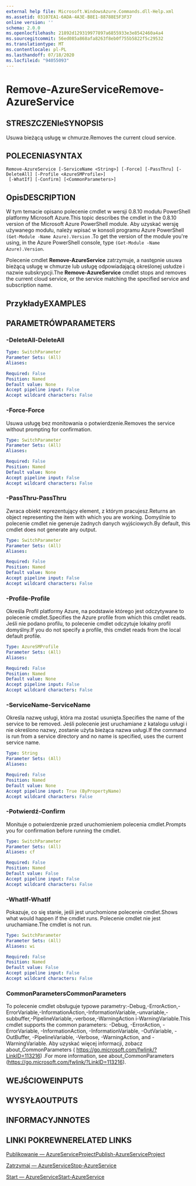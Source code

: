 ```yaml
---
external help file: Microsoft.WindowsAzure.Commands.dll-Help.xml
ms.assetid: 03107EA1-6ADA-4A3E-B8E1-88788E5F3F37
online version: ''
schema: 2.0.0
ms.openlocfilehash: 21892d129319977897a6855933e3e8542460a4a4
ms.sourcegitcommit: 56ed085a868afa8263f8eb0f755b5822f5c29532
ms.translationtype: MT
ms.contentlocale: pl-PL
ms.lasthandoff: 07/18/2020
ms.locfileid: "94055093"
---
```

# <span data-ttu-id="02a8a-101">Remove-AzureService</span><span class="sxs-lookup"><span data-stu-id="02a8a-101">Remove-AzureService</span></span>

## <span data-ttu-id="02a8a-102">STRESZCZENIe</span><span class="sxs-lookup"><span data-stu-id="02a8a-102">SYNOPSIS</span></span>
<span data-ttu-id="02a8a-103">Usuwa bieżącą usługę w chmurze.</span><span class="sxs-lookup"><span data-stu-id="02a8a-103">Removes the current cloud service.</span></span>

## <span data-ttu-id="02a8a-104">POLECENIA</span><span class="sxs-lookup"><span data-stu-id="02a8a-104">SYNTAX</span></span>

```
Remove-AzureService [-ServiceName <String>] [-Force] [-PassThru] [-DeleteAll] [-Profile <AzureSMProfile>]
 [-WhatIf] [-Confirm] [<CommonParameters>]
```

## <span data-ttu-id="02a8a-105">Opis</span><span class="sxs-lookup"><span data-stu-id="02a8a-105">DESCRIPTION</span></span>
<span data-ttu-id="02a8a-106">W tym temacie opisano polecenie cmdlet w wersji 0.8.10 modułu PowerShell platformy Microsoft Azure.</span><span class="sxs-lookup"><span data-stu-id="02a8a-106">This topic describes the cmdlet in the 0.8.10 version of the Microsoft Azure PowerShell module.</span></span>
<span data-ttu-id="02a8a-107">Aby uzyskać wersję używanego modułu, należy wpisać w konsoli programu Azure PowerShell `(Get-Module -Name Azure).Version` .</span><span class="sxs-lookup"><span data-stu-id="02a8a-107">To get the version of the module you're using, in the Azure PowerShell console, type `(Get-Module -Name Azure).Version`.</span></span>

<span data-ttu-id="02a8a-108">Polecenie cmdlet **Remove-AzureService** zatrzymuje, a następnie usuwa bieżącą usługę w chmurze lub usługę odpowiadającą określonej usłudze i nazwie subskrypcji.</span><span class="sxs-lookup"><span data-stu-id="02a8a-108">The **Remove-AzureService** cmdlet stops and removes the current cloud service, or the service matching the specified service and subscription name.</span></span>

## <span data-ttu-id="02a8a-109">Przykłady</span><span class="sxs-lookup"><span data-stu-id="02a8a-109">EXAMPLES</span></span>

## <span data-ttu-id="02a8a-110">PARAMETRÓW</span><span class="sxs-lookup"><span data-stu-id="02a8a-110">PARAMETERS</span></span>

### <span data-ttu-id="02a8a-111">-DeleteAll</span><span class="sxs-lookup"><span data-stu-id="02a8a-111">-DeleteAll</span></span>
```yaml
Type: SwitchParameter
Parameter Sets: (All)
Aliases: 

Required: False
Position: Named
Default value: None
Accept pipeline input: False
Accept wildcard characters: False
```

### <span data-ttu-id="02a8a-112">-Force</span><span class="sxs-lookup"><span data-stu-id="02a8a-112">-Force</span></span>
<span data-ttu-id="02a8a-113">Usuwa usługę bez monitowania o potwierdzenie.</span><span class="sxs-lookup"><span data-stu-id="02a8a-113">Removes the service without prompting for confirmation.</span></span>

```yaml
Type: SwitchParameter
Parameter Sets: (All)
Aliases: 

Required: False
Position: Named
Default value: None
Accept pipeline input: False
Accept wildcard characters: False
```

### <span data-ttu-id="02a8a-114">-PassThru</span><span class="sxs-lookup"><span data-stu-id="02a8a-114">-PassThru</span></span>
<span data-ttu-id="02a8a-115">Zwraca obiekt reprezentujący element, z którym pracujesz.</span><span class="sxs-lookup"><span data-stu-id="02a8a-115">Returns an object representing the item with which you are working.</span></span>
<span data-ttu-id="02a8a-116">Domyślnie to polecenie cmdlet nie generuje żadnych danych wyjściowych.</span><span class="sxs-lookup"><span data-stu-id="02a8a-116">By default, this cmdlet does not generate any output.</span></span>

```yaml
Type: SwitchParameter
Parameter Sets: (All)
Aliases: 

Required: False
Position: Named
Default value: None
Accept pipeline input: False
Accept wildcard characters: False
```

### <span data-ttu-id="02a8a-117">-Profile</span><span class="sxs-lookup"><span data-stu-id="02a8a-117">-Profile</span></span>
<span data-ttu-id="02a8a-118">Określa Profil platformy Azure, na podstawie którego jest odczytywane to polecenie cmdlet.</span><span class="sxs-lookup"><span data-stu-id="02a8a-118">Specifies the Azure profile from which this cmdlet reads.</span></span>
<span data-ttu-id="02a8a-119">Jeśli nie podano profilu, to polecenie cmdlet odczytuje lokalny profil domyślny.</span><span class="sxs-lookup"><span data-stu-id="02a8a-119">If you do not specify a profile, this cmdlet reads from the local default profile.</span></span>

```yaml
Type: AzureSMProfile
Parameter Sets: (All)
Aliases: 

Required: False
Position: Named
Default value: None
Accept pipeline input: False
Accept wildcard characters: False
```

### <span data-ttu-id="02a8a-120">-ServiceName</span><span class="sxs-lookup"><span data-stu-id="02a8a-120">-ServiceName</span></span>
<span data-ttu-id="02a8a-121">Określa nazwę usługi, która ma zostać usunięta.</span><span class="sxs-lookup"><span data-stu-id="02a8a-121">Specifies the name of the service to be removed.</span></span>
<span data-ttu-id="02a8a-122">Jeśli polecenie jest uruchamiane z katalogu usługi i nie określono nazwy, zostanie użyta bieżąca nazwa usługi.</span><span class="sxs-lookup"><span data-stu-id="02a8a-122">If the command is run from a service directory and no name is specified, uses the current service name.</span></span>

```yaml
Type: String
Parameter Sets: (All)
Aliases: 

Required: False
Position: Named
Default value: None
Accept pipeline input: True (ByPropertyName)
Accept wildcard characters: False
```

### <span data-ttu-id="02a8a-123">-Potwierdź</span><span class="sxs-lookup"><span data-stu-id="02a8a-123">-Confirm</span></span>
<span data-ttu-id="02a8a-124">Monituje o potwierdzenie przed uruchomieniem polecenia cmdlet.</span><span class="sxs-lookup"><span data-stu-id="02a8a-124">Prompts you for confirmation before running the cmdlet.</span></span>

```yaml
Type: SwitchParameter
Parameter Sets: (All)
Aliases: cf

Required: False
Position: Named
Default value: False
Accept pipeline input: False
Accept wildcard characters: False
```

### <span data-ttu-id="02a8a-125">-WhatIf</span><span class="sxs-lookup"><span data-stu-id="02a8a-125">-WhatIf</span></span>
<span data-ttu-id="02a8a-126">Pokazuje, co się stanie, jeśli jest uruchomione polecenie cmdlet.</span><span class="sxs-lookup"><span data-stu-id="02a8a-126">Shows what would happen if the cmdlet runs.</span></span>
<span data-ttu-id="02a8a-127">Polecenie cmdlet nie jest uruchamiane.</span><span class="sxs-lookup"><span data-stu-id="02a8a-127">The cmdlet is not run.</span></span>

```yaml
Type: SwitchParameter
Parameter Sets: (All)
Aliases: wi

Required: False
Position: Named
Default value: False
Accept pipeline input: False
Accept wildcard characters: False
```

### <span data-ttu-id="02a8a-128">CommonParameters</span><span class="sxs-lookup"><span data-stu-id="02a8a-128">CommonParameters</span></span>
<span data-ttu-id="02a8a-129">To polecenie cmdlet obsługuje typowe parametry:-Debug,-ErrorAction,-ErrorVariable,-InformationAction,-InformationVariable,-unvariable,-subbuffer,-PipelineVariable,-verbose,-WarningAction i-WarningVariable.</span><span class="sxs-lookup"><span data-stu-id="02a8a-129">This cmdlet supports the common parameters: -Debug, -ErrorAction, -ErrorVariable, -InformationAction, -InformationVariable, -OutVariable, -OutBuffer, -PipelineVariable, -Verbose, -WarningAction, and -WarningVariable.</span></span> <span data-ttu-id="02a8a-130">Aby uzyskać więcej informacji, zobacz about_CommonParameters ( https://go.microsoft.com/fwlink/?LinkID=113216) .</span><span class="sxs-lookup"><span data-stu-id="02a8a-130">For more information, see about_CommonParameters (https://go.microsoft.com/fwlink/?LinkID=113216).</span></span>

## <span data-ttu-id="02a8a-131">WEJŚCIOWE</span><span class="sxs-lookup"><span data-stu-id="02a8a-131">INPUTS</span></span>

## <span data-ttu-id="02a8a-132">WYSYŁA</span><span class="sxs-lookup"><span data-stu-id="02a8a-132">OUTPUTS</span></span>

## <span data-ttu-id="02a8a-133">INFORMACYJN</span><span class="sxs-lookup"><span data-stu-id="02a8a-133">NOTES</span></span>

## <span data-ttu-id="02a8a-134">LINKI POKREWNE</span><span class="sxs-lookup"><span data-stu-id="02a8a-134">RELATED LINKS</span></span>

[<span data-ttu-id="02a8a-135">Publikowanie — AzureServiceProject</span><span class="sxs-lookup"><span data-stu-id="02a8a-135">Publish-AzureServiceProject</span></span>](./Publish-AzureServiceProject.md)

[<span data-ttu-id="02a8a-136">Zatrzymaj — AzureService</span><span class="sxs-lookup"><span data-stu-id="02a8a-136">Stop-AzureService</span></span>](./Stop-AzureService.md)

[<span data-ttu-id="02a8a-137">Start — AzureService</span><span class="sxs-lookup"><span data-stu-id="02a8a-137">Start-AzureService</span></span>](./Start-AzureService.md)


